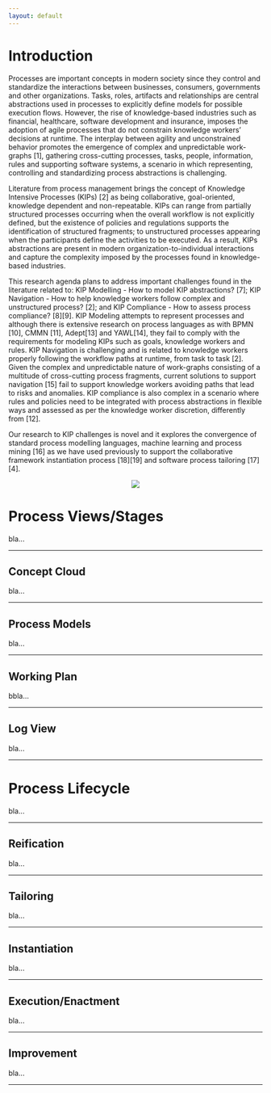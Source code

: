 ```yaml
---
layout: default
---
```


# Introduction

Processes are important concepts in modern society since they control and standardize the interactions between businesses, consumers, governments and other organizations. Tasks, roles, artifacts and relationships are central abstractions used in processes to explicitly define models for possible execution flows. However, the rise of knowledge-based industries such as financial, healthcare, software development and insurance, imposes the adoption of agile processes that do not constrain knowledge workers’ decisions at runtime. The interplay between agility and unconstrained behavior promotes the emergence of complex and unpredictable work-graphs [1], gathering cross-cutting processes, tasks, people, information, rules and supporting software systems, a scenario in which representing, controlling and standardizing process abstractions is challenging.

Literature from process management brings the concept of Knowledge Intensive Processes (KIPs) [2] as being collaborative, goal-oriented, knowledge dependent and non-repeatable. KIPs can range from partially structured processes occurring when the overall workflow is not explicitly defined, but the existence of policies and regulations supports the identification of structured fragments; to unstructured processes appearing when the participants define the activities to be executed. As a result, KIPs abstractions are present in modern organization-to-individual interactions and capture the complexity imposed by the processes found in knowledge-based industries.

This research agenda plans to address important challenges found in the literature related to: KIP Modelling - How to model KIP abstractions? [7]; KIP Navigation - How to help knowledge workers follow complex and unstructured process? [2]; and KIP Compliance - How to assess process compliance? [8][9]. KIP Modeling attempts to represent processes and although there is extensive research on process languages as with BPMN [10], CMMN [11], Adept[13] and YAWL[14], they fail to comply with the requirements for modeling KIPs such as goals, knowledge workers and rules. KIP Navigation is challenging and is related to knowledge workers properly following the workflow paths at runtime, from task to task [2]. Given the complex and unpredictable nature of work-graphs consisting of a multitude of cross-cutting process fragments, current solutions to support navigation [15] fail to support knowledge workers avoiding paths that lead to risks and anomalies.
KIP compliance is also complex in a scenario where rules and policies need to be integrated with process abstractions in flexible ways and assessed as per the knowledge worker discretion, differently from [12].

Our research to KIP challenges is novel and it explores the convergence of standard process modelling languages, machine learning and process mining [16] as we have used previously to support the collaborative framework instantiation process [18][19] and software process tailoring [17][4].

<center>
<img src="https://docs.google.com/drawings/d/e/2PACX-1vTScmjPsEwlmqBdLHqHoU6OJ50CdaebiubPnxCxGSQ0ZfJZTWQaX8T7bH9XyBlc6--0iDwEQCyjrw9L/pub?w=525&amp;h=620">
</center>

# Process Views/Stages

bla...

***

## Concept Cloud

bla...

***

## Process Models

bla...

***

## Working Plan

bbla...

***

## Log View

bla...

***


# Process Lifecycle

bla...

***

## Reification

bla...

***

## Tailoring

bla...

***

## Instantiation

bla...

***

## Execution/Enactment

bla...

***

## Improvement

bla...

***
